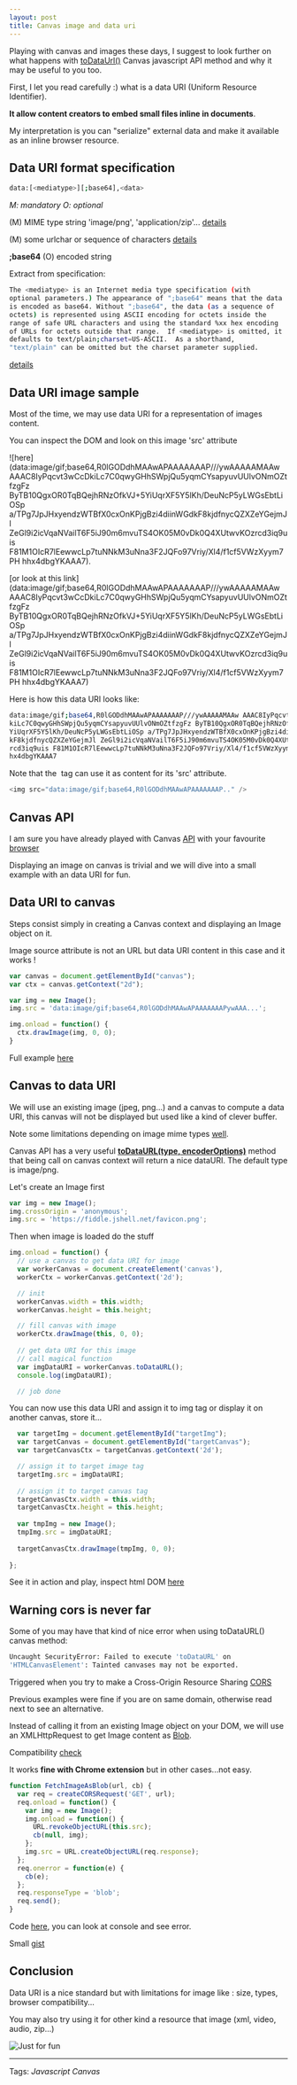 ```yaml
---
layout: post
title: Canvas image and data uri
---
```


Playing with canvas and images these days, I suggest to look further on what happens with [toDataUrl()](https://developer.mozilla.org/en-US/docs/Web/API/HTMLCanvasElement/toDataURL) Canvas javascript API method and why it may be useful to you too.

First, I let you read carefully :) what is a data URI (Uniform Resource Identifier).

**It allow content creators to embed small files inline in documents**. 

My interpretation is you can "serialize" external data and make it available as an inline browser resource.

## Data URI format specification

```bash
data:[<mediatype>][;base64],<data>
```

*M: mandatory*
*O: optional*

**<mediatype>** (M) MIME type string 'image/png', 'application/zip'... [details](https://fr.wikipedia.org/wiki/Type_MIME)

**<data>** (M) some urlchar or sequence of characters [details](http://tools.ietf.org/html/rfc2396)

**;base64** (O) encoded string

Extract from specification:

```bash
The <mediatype> is an Internet media type specification (with
optional parameters.) The appearance of ";base64" means that the data
is encoded as base64. Without ";base64", the data (as a sequence of
octets) is represented using ASCII encoding for octets inside the
range of safe URL characters and using the standard %xx hex encoding
of URLs for octets outside that range.  If <mediatype> is omitted, it
defaults to text/plain;charset=US-ASCII.  As a shorthand,
"text/plain" can be omitted but the charset parameter supplied.
```

[details](http://tools.ietf.org/html/rfc2397)

## Data URI image sample

Most of the time, we may use data URI for a representation of images content.

You can inspect the DOM and look on this image 'src' attribute 

![here](data:image/gif;base64,R0lGODdhMAAwAPAAAAAAAP///ywAAAAAMAAw AAAC8IyPqcvt3wCcDkiLc7C0qwyGHhSWpjQu5yqmCYsapyuvUUlvONmOZtfzgFz ByTB10QgxOR0TqBQejhRNzOfkVJ+5YiUqrXF5Y5lKh/DeuNcP5yLWGsEbtLiOSp a/TPg7JpJHxyendzWTBfX0cxOnKPjgBzi4diinWGdkF8kjdfnycQZXZeYGejmJl ZeGl9i2icVqaNVailT6F5iJ90m6mvuTS4OK05M0vDk0Q4XUtwvKOzrcd3iq9uis F81M1OIcR7lEewwcLp7tuNNkM3uNna3F2JQFo97Vriy/Xl4/f1cf5VWzXyym7PH hhx4dbgYKAAA7).

[or look at this link](data:image/gif;base64,R0lGODdhMAAwAPAAAAAAAP///ywAAAAAMAAw AAAC8IyPqcvt3wCcDkiLc7C0qwyGHhSWpjQu5yqmCYsapyuvUUlvONmOZtfzgFz ByTB10QgxOR0TqBQejhRNzOfkVJ+5YiUqrXF5Y5lKh/DeuNcP5yLWGsEbtLiOSp a/TPg7JpJHxyendzWTBfX0cxOnKPjgBzi4diinWGdkF8kjdfnycQZXZeYGejmJl ZeGl9i2icVqaNVailT6F5iJ90m6mvuTS4OK05M0vDk0Q4XUtwvKOzrcd3iq9uis F81M1OIcR7lEewwcLp7tuNNkM3uNna3F2JQFo97Vriy/Xl4/f1cf5VWzXyym7PH hhx4dbgYKAAA7)

Here is how this data URI looks like:

```bash
data:image/gif;base64,R0lGODdhMAAwAPAAAAAAAP///ywAAAAAMAAw AAAC8IyPqcvt3wCcD
kiLc7C0qwyGHhSWpjQu5yqmCYsapyuvUUlvONmOZtfzgFz ByTB10QgxOR0TqBQejhRNzOfkVJ+5
YiUqrXF5Y5lKh/DeuNcP5yLWGsEbtLiOSp a/TPg7JpJHxyendzWTBfX0cxOnKPjgBzi4diinWGd
kF8kjdfnycQZXZeYGejmJl ZeGl9i2icVqaNVailT6F5iJ90m6mvuTS4OK05M0vDk0Q4XUtwvKOz
rcd3iq9uis F81M1OIcR7lEewwcLp7tuNNkM3uNna3F2JQFo97Vriy/Xl4/f1cf5VWzXyym7PH h
hx4dbgYKAAA7
```

Note that the <img> tag can use it as content for its 'src' attribute.

```javascript
<img src="data:image/gif;base64,R0lGODdhMAAwAPAAAAAAAP.." />
```

## Canvas API

I am sure you have already played with Canvas [API](https://developer.mozilla.org/en-US/docs/Web/API/Canvas_API) with your favourite [browser](https://www.google.fr/chrome/browser/desktop/)

Displaying an image on canvas is trivial and we will dive into a small example with an data URI for fun.

## Data URI to canvas

Steps consist simply in creating a Canvas context and displaying an Image object on it.

Image source attribute is not an URL but data URI content in this case and it works !

```javascript
var canvas = document.getElementById("canvas");
var ctx = canvas.getContext("2d");

var img = new Image();
img.src = 'data:image/gif;base64,R0lGODdhMAAwAPAAAAAAAPywAAA...';

img.onload = function() {
  ctx.drawImage(img, 0, 0);
}
```

Full example [here](https://jsfiddle.net/darul75/w6hdtp24/)

## Canvas to data URI

We will use an existing image (jpeg, png...) and a canvas to compute a data URI, this canvas will not be displayed but used like a kind of clever buffer.

Note some limitations depending on image mime types [well](http://kangax.github.io/jstests/toDataUrl_mime_type_test/).

Canvas API has a very useful [**toDataURL(type, encoderOptions)**](https://developer.mozilla.org/en-US/docs/Web/API/HTMLCanvasElement/toDataURL) method that being call on canvas context will return a nice dataURI. The default type is image/png.

Let's create an Image first

```javascript
var img = new Image();
img.crossOrigin = 'anonymous';
img.src = 'https://fiddle.jshell.net/favicon.png';
```

Then when image is loaded do the stuff

```javascript
img.onload = function() {
  // use a canvas to get data URI for image
  var workerCanvas = document.createElement('canvas'),
  workerCtx = workerCanvas.getContext('2d');

  // init
  workerCanvas.width = this.width;
  workerCanvas.height = this.height;

  // fill canvas with image  
  workerCtx.drawImage(this, 0, 0);
  
  // get data URI for this image
  // call magical function
  var imgDataURI = workerCanvas.toDataURL();
  console.log(imgDataURI);

  // job done
```

You can now use this data URI and assign it to img tag or display it on another canvas, store it...

```javascript  
  var targetImg = document.getElementById("targetImg");
  var targetCanvas = document.getElementById("targetCanvas");
  var targetCanvasCtx = targetCanvas.getContext('2d');

  // assign it to target image tag  
  targetImg.src = imgDataURI;
  
  // assign it to target canvas tag  
  targetCanvasCtx.width = this.width;
  targetCanvasCtx.height = this.height;
  
  var tmpImg = new Image();
  tmpImg.src = imgDataURI;
  
  targetCanvasCtx.drawImage(tmpImg, 0, 0);
  
};
```

See it in action and play, inspect html DOM [here](https://jsfiddle.net/darul75/cdb7cjtr/)

## Warning cors is never far

Some of you may have that kind of nice error when using toDataURL() canvas method:

```bash
Uncaught SecurityError: Failed to execute 'toDataURL' on 
'HTMLCanvasElement': Tainted canvases may not be exported.
```

Triggered when you try to make a Cross-Origin Resource Sharing [CORS](http://www.html5rocks.com/en/tutorials/cors/)

Previous examples were fine if you are on same domain, otherwise read next to see an alternative.

Instead of calling it from an existing Image object on your DOM, we will use an XMLHttpRequest to get Image content as [Blob](https://developer.mozilla.org/en-US/docs/Web/API/Blob/Blob).

Compatibility [check](http://caniuse.com/#search=XMLHttpRequest)

It works **fine with Chrome extension** but in other cases...not easy.

```javascript
function FetchImageAsBlob(url, cb) {  
  var req = createCORSRequest('GET', url);
  req.onload = function() {
    var img = new Image();
    img.onload = function() {
      URL.revokeObjectURL(this.src);
      cb(null, img);
    };
    img.src = URL.createObjectURL(req.response);
  };
  req.onerror = function(e) {
    cb(e);
  };  
  req.responseType = 'blob';
  req.send();
}
```

Code [here](https://jsfiddle.net/darul75/3m6sdeo9/), you can look at console and see error.

Small [gist](https://gist.github.com/darul75/385332713a3c1ce9bf1d)

## Conclusion

Data URI is a nice standard but with limitations for image like : size, types, browser compatibility...

You may also try using it for other kind a resource that image (xml, video, audio, zip...)

![Just for fun](/images/posts/canvas.jpg)

----------

Tags: *Javascript* *Canvas*

